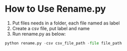 # How to Use Rename.py
1. Put files needs in a folder, each file named as label
2. Create a csv file, put label and name
3. Run rename.py as below:
```python
python rename.py -csv csv_file_path -file file_path
```